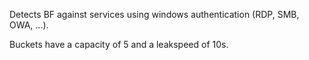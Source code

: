 Detects BF against services using windows authentication (RDP, SMB, OWA, ...).

Buckets have a capacity of 5 and a leakspeed of 10s.
